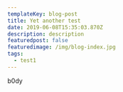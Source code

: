 ```yaml
---
templateKey: blog-post
title: Yet another test
date: 2019-06-08T15:35:03.870Z
description: description
featuredpost: false
featuredimage: /img/blog-index.jpg
tags:
  - test1
---
```

b0dy
